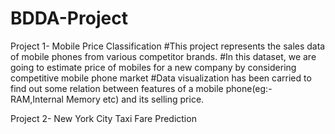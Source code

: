 # BDDA-Project
Project 1- Mobile Price Classification
#This project represents the sales data of mobile phones from various competitor brands.
#In this dataset, we are going to estimate price of mobiles for a new company by considering competitive mobile phone market 
#Data visualization has been carried to find out some relation between features of a mobile phone(eg:- RAM,Internal Memory etc) and its selling price.

Project 2- New York City Taxi Fare Prediction
